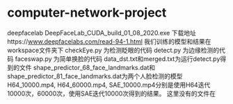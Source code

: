 # computer-network-project
deepfacelab DeepFaceLab_CUDA_build_01_08_2020.exe
下载地址https://www.deepfacelabs.com/read-94-1.html
我们训练的模型和结果在workspace文件夹下
checkEye.py 为检测眨眼的代码
detect.py 为边缘检测的代码
faceswap.py 为简单换脸的代码
data_dst.txt和merged.txt为运行detect.py得到的文件
shape_predictor_68_face_landmarks.dat和shape_predictor_81_face_landmarks.dat为两个人脸检测的模型
H64_10000.mp4, H64_60000.mp4, SAE_10000.mp4分别是使用H64迭代10000次，60000次，使用SAE迭代10000次得到的结果。
这里没有的文件在
